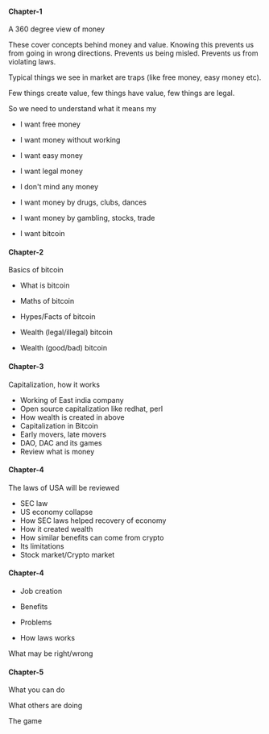 
#### Chapter-1

A 360 degree view of money

These cover concepts behind money and value. Knowing this prevents us from going in wrong directions. Prevents us being misled. Prevents us from violating laws.

Typical things we see in market are traps (like free money, easy money etc).

Few things create value, few things have value, few things are legal.

So we need to understand what it means my

- I want free money

- I want money without working

- I want easy money

- I want legal money

- I don't mind any money

- I want money by drugs, clubs, dances

- I want money by gambling, stocks, trade

- I want bitcoin

#### Chapter-2

Basics of bitcoin

- What is bitcoin

- Maths of bitcoin

- Hypes/Facts of bitcoin

- Wealth (legal/illegal) bitcoin

- Wealth (good/bad) bitcoin

#### Chapter-3 

Capitalization, how it works

- Working of East india company
- Open source capitalization like redhat, perl
- How wealth is created in above
- Capitalization in Bitcoin
- Early movers, late movers
- DAO, DAC and its games
- Review what is money


#### Chapter-4

The laws of USA will be reviewed

- SEC law
- US economy collapse
- How SEC laws helped recovery of economy
- How it created wealth
- How similar benefits can come from crypto
- Its limitations
- Stock market/Crypto market

#### Chapter-4

- Job creation

- Benefits

- Problems

- How laws works

What may be right/wrong

#### Chapter-5

What you can do

What others are doing

The game


